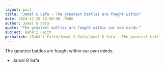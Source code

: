```yaml
---
layout: post
title: "Jamal G Safa - The greatest battles are fought within"
date: 2024-12-28 12:00:00 -0000
author: Jamal G Safa
quote: "The greatest battles are fought within our own minds."
subject: Bahá'í Faith
permalink: /Bahá'í Faith/Jamal G Safa/Jamal G Safa - The greatest battles are fought within
---
```


The greatest battles are fought within our own minds.

- Jamal G Safa
